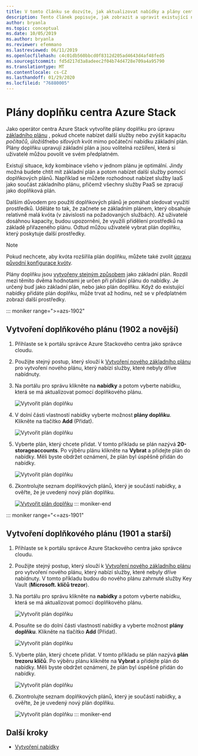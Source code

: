 ```yaml
---
title: V tomto článku se dozvíte, jak aktualizovat nabídky a plány centra Azure Stack.
description: Tento článek popisuje, jak zobrazit a upravit existující nabídky a plány centra Azure Stack.
author: bryanla
ms.topic: conceptual
ms.date: 10/05/2019
ms.author: bryanla
ms.reviewer: efemmano
ms.lastreviewed: 06/11/2019
ms.openlocfilehash: c4c01db560bbcd0f8312d205ad4643d4af48fed5
ms.sourcegitcommit: fd5d217d3a8adeec2f04b74d4728e709a4a95790
ms.translationtype: MT
ms.contentlocale: cs-CZ
ms.lasthandoff: 01/29/2020
ms.locfileid: "76880005"
---
```

# <a name="azure-stack-hub-add-on-plans"></a>Plány doplňku centra Azure Stack

Jako operátor centra Azure Stack vytvoříte plány doplňku pro úpravu [základního plánu](azure-stack-create-plan.md) , pokud chcete nabízet další služby nebo zvýšit kapacitu *počítačů*, *úložišť*nebo *síťových* kvót mimo počáteční nabídku základní plán. Plány doplňku upravují základní plán a jsou volitelná rozšíření, která si uživatelé můžou povolit ve svém předplatném.

Existují situace, kdy kombinace všeho v jednom plánu je optimální. Jindy možná budete chtít mít základní plán a potom nabízet další služby pomocí doplňkových plánů. Například se můžete rozhodnout nabízet služby IaaS jako součást základního plánu, přičemž všechny služby PaaS se zpracují jako doplňková plán.

Dalším důvodem pro použití doplňkových plánů je pomáhat sledovat využití prostředků. Uděláte to tak, že začnete se základním plánem, který obsahuje relativně malá kvóta (v závislosti na požadovaných službách). Až uživatelé dosáhnou kapacity, budou upozorněni, že využili přidělení prostředků na základě přiřazeného plánu. Odtud můžou uživatelé vybrat plán doplňku, který poskytuje další prostředky.

> [!NOTE]
> Pokud nechcete, aby kvóta rozšířila plán doplňku, můžete také zvolit [úpravu původní konfigurace kvóty](azure-stack-quota-types.md#edit-a-quota).

Plány doplňku jsou [vytvořeny stejným způsobem](azure-stack-create-plan.md) jako základní plán. Rozdíl mezi těmito dvěma hodnotami je určen při přidání plánu do nabídky. Je určený buď jako základní plán, nebo jako plán doplňku. Když do existující nabídky přidáte plán doplňku, může trvat až hodinu, než se v předplatném zobrazí další prostředky.

::: moniker range=">=azs-1902"
## <a name="create-an-add-on-plan-1902-and-later"></a>Vytvoření doplňkového plánu (1902 a novější)

1. Přihlaste se k portálu správce Azure Stackového centra jako správce cloudu.
2. Použijte stejný postup, který slouží k [Vytvoření nového základního plánu](azure-stack-create-plan.md) pro vytvoření nového plánu, který nabízí služby, které nebyly dříve nabídnuty.
3. Na portálu pro správu klikněte na **nabídky** a potom vyberte nabídku, která se má aktualizovat pomocí doplňkového plánu.

   ![Vytvořit plán doplňku](media/create-add-on-plan/add-on1.png)

4. V dolní části vlastností nabídky vyberte možnost **plány doplňku**. Klikněte na tlačítko **Add** (Přidat).

    ![Vytvořit plán doplňku](media/create-add-on-plan/add-on2.png)

5. Vyberte plán, který chcete přidat. V tomto příkladu se plán nazývá **20-storageaccounts**. Po výběru plánu klikněte na **Vybrat** a přidejte plán do nabídky. Měli byste obdržet oznámení, že plán byl úspěšně přidán do nabídky.

    ![Vytvořit plán doplňku](media/create-add-on-plan/add-on3.png)

6. Zkontrolujte seznam doplňkových plánů, který je součástí nabídky, a ověřte, že je uvedený nový plán doplňku.

    [![Vytvořit plán doplňku](media/create-add-on-plan/add-on4.png "Vytvořit plán doplňku")](media/create-add-on-plan/add-on4lg.png#lightbox)
::: moniker-end

::: moniker range="<=azs-1901"
## <a name="create-an-add-on-plan-1901-and-earlier"></a>Vytvoření doplňkového plánu (1901 a starší)

1. Přihlaste se k portálu správce Azure Stackového centra jako správce cloudu.
2. Použijte stejný postup, který slouží k [Vytvoření nového základního plánu](azure-stack-create-plan.md) pro vytvoření nového plánu, který nabízí služby, které nebyly dříve nabídnuty. V tomto příkladu budou do nového plánu zahrnuté služby Key Vault (**Microsoft. klíčů trezor**).
3. Na portálu pro správu klikněte na **nabídky** a potom vyberte nabídku, která se má aktualizovat pomocí doplňkového plánu.

   ![Vytvořit plán doplňku](media/create-add-on-plan/1.PNG)

4. Posuňte se do dolní části vlastností nabídky a vyberte možnost **plány doplňku**. Klikněte na tlačítko **Add** (Přidat).

    ![Vytvořit plán doplňku](media/create-add-on-plan/2.PNG)

5. Vyberte plán, který chcete přidat. V tomto příkladu se plán nazývá **plán trezoru klíčů**. Po výběru plánu klikněte na **Vybrat** a přidejte plán do nabídky. Měli byste obdržet oznámení, že plán byl úspěšně přidán do nabídky.

    ![Vytvořit plán doplňku](media/create-add-on-plan/3.PNG)

6. Zkontrolujte seznam doplňkových plánů, který je součástí nabídky, a ověřte, že je uvedený nový plán doplňku.

    ![Vytvořit plán doplňku](media/create-add-on-plan/4.PNG)
::: moniker-end

## <a name="next-steps"></a>Další kroky

* [Vytvoření nabídky](azure-stack-create-offer.md)
